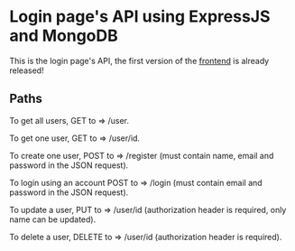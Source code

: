 # Login page's API using ExpressJS and MongoDB
This is the login page's API, the first version of the [frontend](https://github.com/vinicgoulart/loginfront) is already released! <br />

## Paths
To get all users, GET to => /user. <br />

To get one user, GET to => /user/id. <br />

To create one user, POST to => /register (must contain name, email and password in the JSON request). <br />

To login using an account POST to => /login (must contain email and password in the JSON request). <br />

To update a user, PUT to => /user/id (authorization header is required, only name can be updated). <br />

To delete a user, DELETE to => /user/id (authorization header is required). <br />


